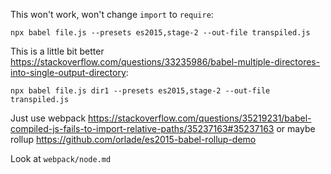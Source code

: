
This won't work, won't change `import` to `require`:

`npx babel file.js --presets es2015,stage-2 --out-file transpiled.js`

This is a little bit better https://stackoverflow.com/questions/33235986/babel-multiple-directores-into-single-output-directory:

`npx babel file.js dir1 --presets es2015,stage-2 --out-file transpiled.js`

Just use webpack https://stackoverflow.com/questions/35219231/babel-compiled-js-fails-to-import-relative-paths/35237163#35237163 or maybe rollup https://github.com/orlade/es2015-babel-rollup-demo

Look at `webpack/node.md`
